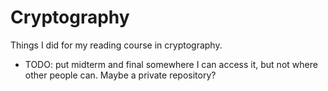 # Cryptography
Things I did for my reading course in cryptography.

* TODO: put midterm and final somewhere I can access it, but not where other people can. Maybe a private repository?
